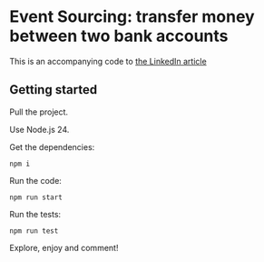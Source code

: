 # Event Sourcing: transfer money between two bank accounts

This is an accompanying code to [the LinkedIn article](https://www.linkedin.com/pulse/event-sourcing-transfer-money-between-two-accounts-ilia-tolliu-80w6f)

## Getting started

Pull the project.

Use Node.js 24.

Get the dependencies:

```shell
npm i
```

Run the code:

```shell
npm run start
```

Run the tests:

```shell
npm run test
```

Explore, enjoy and comment!